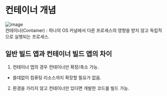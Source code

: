 # 컨테이너 개념

![image](https://user-images.githubusercontent.com/43658658/152478476-f4cb49f8-95bd-473c-bb32-674036ed8988.png)   
컨테이너(Container) : 하나의 OS 커널에서 다른 프로세스의 영향을 받지 않고 독립적으로 실행되는 프로세스.

## 일반 빌드 앱과 컨테이너 빌드 앱의 차이

1. 컨테이너 앱의 경우 컨테이너만 확장/축소 가능.   
- 쓸데없이 컴퓨팅 리소스까지 확장할 필요가 없음.
2. 환경을 가리지 않고 컨테이너만 있다면 개발한 코드를 빌드 가능.
















